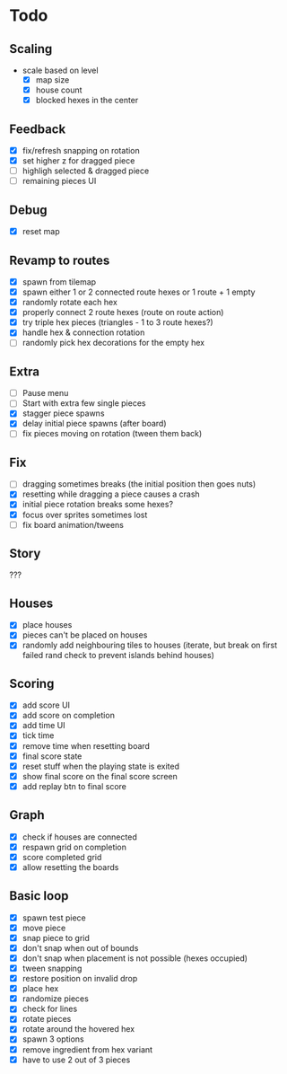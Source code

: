 # Todo

## Scaling

- scale based on level
  - [x] map size
  - [x] house count
  - [x] blocked hexes in the center

## Feedback

- [x] fix/refresh snapping on rotation
- [x] set higher z for dragged piece
- [ ] highligh selected & dragged piece
- [ ] remaining pieces UI

## Debug

- [x] reset map

## Revamp to routes

- [x] spawn from tilemap
- [x] spawn either 1 or 2 connected route hexes or 1 route + 1 empty
- [x] randomly rotate each hex
- [x] properly connect 2 route hexes (route on route action)
- [x] try triple hex pieces (triangles - 1 to 3 route hexes?)
- [x] handle hex & connection rotation
- [ ] randomly pick hex decorations for the empty hex

## Extra

- [ ] Pause menu
- [ ] Start with extra few single pieces
- [x] stagger piece spawns
- [x] delay initial piece spawns (after board)
- [ ] fix pieces moving on rotation (tween them back)

## Fix

- [ ] dragging sometimes breaks (the initial position then goes nuts)
- [x] resetting while dragging a piece causes a crash
- [x] initial piece rotation breaks some hexes?
- [x] focus over sprites sometimes lost
- [ ] fix board animation/tweens

## Story

???

## Houses

- [x] place houses
- [x] pieces can't be placed on houses
- [x] randomly add neighbouring tiles to houses (iterate, but break on first failed rand check to prevent islands behind houses)

## Scoring

- [x] add score UI
- [x] add score on completion
- [x] add time UI
- [x] tick time
- [x] remove time when resetting board
- [x] final score state
- [x] reset stuff when the playing state is exited
- [x] show final score on the final score screen
- [x] add replay btn to final score

## Graph

- [x] check if houses are connected
- [x] respawn grid on completion
- [x] score completed grid
- [x] allow resetting the boards

## Basic loop

- [x] spawn test piece
- [x] move piece
- [x] snap piece to grid
- [x] don't snap when out of bounds
- [x] don't snap when placement is not possible (hexes occupied)
- [x] tween snapping
- [x] restore position on invalid drop
- [x] place hex
- [x] randomize pieces
- [x] check for lines
- [x] rotate pieces
- [x] rotate around the hovered hex
- [x] spawn 3 options
- [x] remove ingredient from hex variant
- [x] have to use 2 out of 3 pieces
